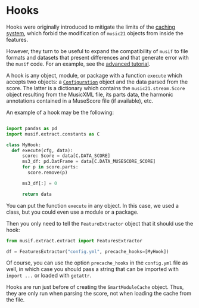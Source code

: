 # Hooks

Hooks were originally introduced to mitigate the limits of the [caching
system](./Caching.html), which forbid the modification of `music21` objects from inside
the features.

However, they turn to be useful to expand the compatibility of `musif` to file formats and
datasets that present differences and that generate error with the `musif` code. For an
example, see the [advanced tutorial]().

A hook is any object, module, or package with a function `execute` which
accepts two objects: a [`Configuration`](./Configuration.html) object and the data parsed from
the score. The latter is a dictionary which contains the `music21.stream.Score` object
resulting from the MusicXML file, its parts data, the harmonic annotations contained in
a MuseScore file (if available), etc.

An example of a hook may be the following:
```python

import pandas as pd
import musif.extract.constants as C

class MyHook:
  def execute(cfg, data):
      score: Score = data[C.DATA_SCORE]
      ms3_df: pd.DatFrame = data[C.DATA_MUSESCORE_SCORE]
      for p in score.parts:
        score.remove(p)

      ms3_df[:] = 0

      return data
```

You can put the function `execute` in any object. In this case, we used a class, but you
could even use a module or a package.

Then you only need to tell the `FeatureExtractor` object that it should use the hook:
```python
from musif.extract.extract import FeaturesExtractor

df = FeaturesExtractor("config.yml", precache_hooks=[MyHook])
```
Of course, you can use the option `precache_hooks` in the `config.yml` file as well, in
which case you should pass a string that can be imported with `import ...` or loaded
with `getattr`.

Hooks are run just before of creating the `SmartModuleCache` object. Thus, they are only
run when parsing the score, not when loading the cache from the file.
